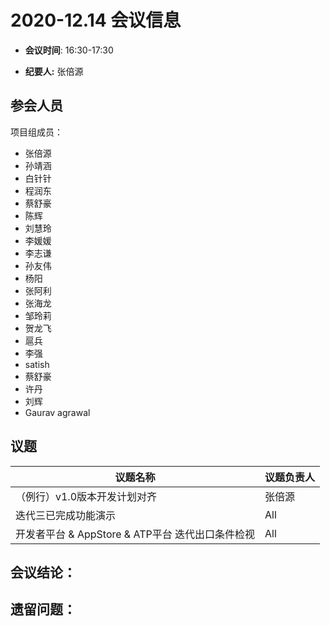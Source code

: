 # 2020-12.14 会议信息  

-  **会议时间**: 16:30-17:30

-  **纪要人:** 张倍源

## 参会人员
项目组成员：
- 张倍源
- 孙靖涵
- 白针针
- 程润东
- 蔡舒豪
- 陈辉
- 刘慧玲
- 李媛媛
- 李志谦
- 孙友伟
- 杨阳
- 张阿利
- 张海龙
- 邹玲莉
- 贺龙飞
- 扈兵
- 李强
- satish
- 蔡舒豪
- 许丹
- 刘辉
- Gaurav agrawal


## 议题

议题名称 | 议题负责人
---- | ----
（例行）v1.0版本开发计划对齐 | 张倍源
 迭代三已完成功能演示   |  All 
开发者平台 & AppStore & ATP平台 迭代出口条件检视 | All

## 会议结论：


## 遗留问题：



